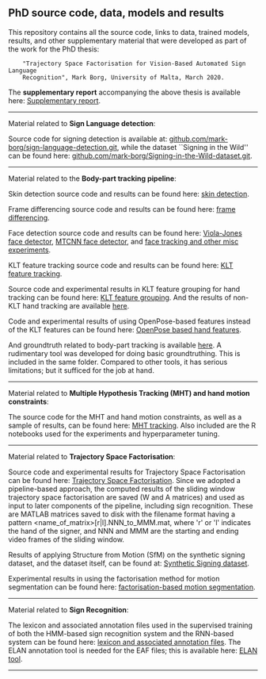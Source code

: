 
## PhD source code, data, models and results

This repository contains all the source code, links to data, trained models, results, and other
supplementary material that were developed as part of the work for the PhD thesis: 
		
		"Trajectory Space Factorisation for Vision-Based Automated Sign Language
		Recognition", Mark Borg, University of Malta, March 2020.

The **supplementary report** accompanying the above thesis is available here: [Supplementary report](https://drive.google.com/open?id=1NUgVn98tGKCQokzE3jDwo4wKFMBiSrhO).



--------------

Material related to **Sign Language detection**:

Source code for signing detection is available at: [github.com/mark-borg/sign-language-detection.git](https://github.com/mark-borg/sign-language-detection.git), 
while the dataset ``Signing in the Wild'' can be found here: [github.com/mark-borg/Signing-in-the-Wild-dataset.git](https://github.com/mark-borg/Signing-in-the-Wild-dataset.git).


--------------

Material related to the **Body-part tracking pipeline**:

Skin detection source code and results can be found here: [skin detection](https://drive.google.com/open?id=1PzurIahlbbQuw5zsjTNamhMsSd_yzECf).

Frame differencing source code and results can be found here: [frame differencing](https://drive.google.com/open?id=1gF7gN3V-5aJs6wJlvFf5BFaNDqale3yk).

Face detection source code and results can be found here: [Viola-Jones face detector](https://drive.google.com/open?id=13dlfWHnUAw1L3AQCERVvyy02IRoyWfbw), [MTCNN face detector](https://drive.google.com/open?id=1rjb7mdpuZL9GAltc1t4_e-Sucw5P6QeD), and [face tracking and other misc experiments](https://drive.google.com/open?id=1lzrXEhIM-3AcWgv5R5woV13kwfQcJ9OQ).

KLT feature tracking source code and results can be found here: [KLT feature tracking](https://drive.google.com/open?id=1vN-OG0KZ1rh9f8FX_ftiPyAD_JAYYzWX).

Source code and experimental results in KLT feature grouping for hand tracking can be found here: [KLT feature grouping](https://drive.google.com/open?id=1lv1Emyia0l8JyHD9mQqpO0r9c6QwMNxu). And the results of non-KLT hand tracking are available [here](https://drive.google.com/open?id=1C7-HgxG3kH3oevbj3frFhSNHSU240x69).

Code and experimental results of using OpenPose-based features instead of the KLT features can be found here: [OpenPose based hand features](https://drive.google.com/open?id=1TF3lOk46sn8S0e170cBY1Nk7MI6FBoYq).

And groundtruth related to body-part tracking is available [here](https://drive.google.com/open?id=1nlSk0A8erhJM48wXp48fjEyDB-BE1Lzf). A rudimentary tool was developed for doing basic groundtruthing. This is included in the same folder. Compared to other tools, it has serious limitations; but it sufficed for the job at hand. 


--------------

Material related to **Multiple Hypothesis Tracking (MHT) and hand motion constraints**:

The source code for the MHT and hand motion constraints, as well as a sample of results, can be found here: [MHT tracking](https://drive.google.com/open?id=1-FeQk-mjvWiWfjrunPX5HcClN5G7s70T). Also included are the R notebooks used for the experiments and hyperparameter tuning.


--------------

Material related to **Trajectory Space Factorisation**:

Source code and experimental results for Trajectory Space Factorisation can be found here: [Trajectory Space Factorisation](https://drive.google.com/open?id=1RnF44hpJO1yq1oUesLkqcp7h1LN9IPuf). Since we adopted a pipeline-based approach, the computed results of the sliding window trajectory space factorisation are saved (W and A matrices) and used as input to later components of the pipeline, including sign recognition. These are MATLAB matrices saved to disk with the filename format having a pattern <name_of_matrix>[r|l].NNN_to_MMM.mat, where 'r' or 'l' indicates the hand of the signer, and NNN and MMM are the starting and ending video frames of the sliding window. 

Results of applying Structure from Motion (SfM) on the synthetic signing dataset, and the dataset itself, can be found at: [Synthetic Signing dataset](https://drive.google.com/open?id=1U0RwNAKTSnOI2ClrXZQz6ZuBXtJ773_B).

Experimental results in using the factorisation method for motion segmentation can be found here: [factorisation-based motion segmentation](https://drive.google.com/open?id=1CJodjlLMyJckCPcLojXoPHaay-0BUByR).



--------------

Material related to **Sign Recognition**:

The lexicon and associated annotation files used in the supervised training of both the HMM-based sign recognition system and the RNN-based system can be found here: [lexicon and associated annotation files](https://drive.google.com/open?id=1DqPHf28c7MBvObsBUP1GzI7YLiNmYjnI). The ELAN annotation tool is needed for the EAF files; this is available here: [ELAN tool](https://archive.mpi.nl/tla/elan).



--------------



